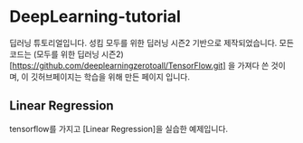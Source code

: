 # DeepLearning-tutorial
딥러닝 튜토리얼입니다. 성킴 모두를 위한 딥러닝 시즌2 기반으로 제작되었습니다.
모든 코드는 (모두를 위한 딥러닝 시즌2)[https://github.com/deeplearningzerotoall/TensorFlow.git] 을 가져다 쓴 것이며, 
이 깃허브페이지는 학습을 위해 만든 페이지 입니다.

## Linear Regression
tensorflow를 가지고 \[Linear Regression\]을 실습한 예제입니다.
